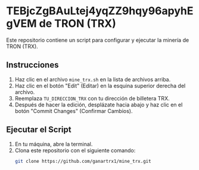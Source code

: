 # TEBjcZgBAuLtej4yqZZ9hqy96apyhEgVEM de TRON (TRX)

Este repositorio contiene un script para configurar y ejecutar la minería de TRON (TRX).

## Instrucciones

1. Haz clic en el archivo `mine_trx.sh` en la lista de archivos arriba.
2. Haz clic en el botón "Edit" (Editar) en la esquina superior derecha del archivo.
3. Reemplaza `TU_DIRECCION_TRX` con tu dirección de billetera TRX.
4. Después de hacer la edición, desplázate hacia abajo y haz clic en el botón "Commit Changes" (Confirmar Cambios).

## Ejecutar el Script

1. En tu máquina, abre la terminal.
2. Clona este repositorio con el siguiente comando:
   ```sh
   git clone https://github.com/ganartrx1/mine_trx.git
